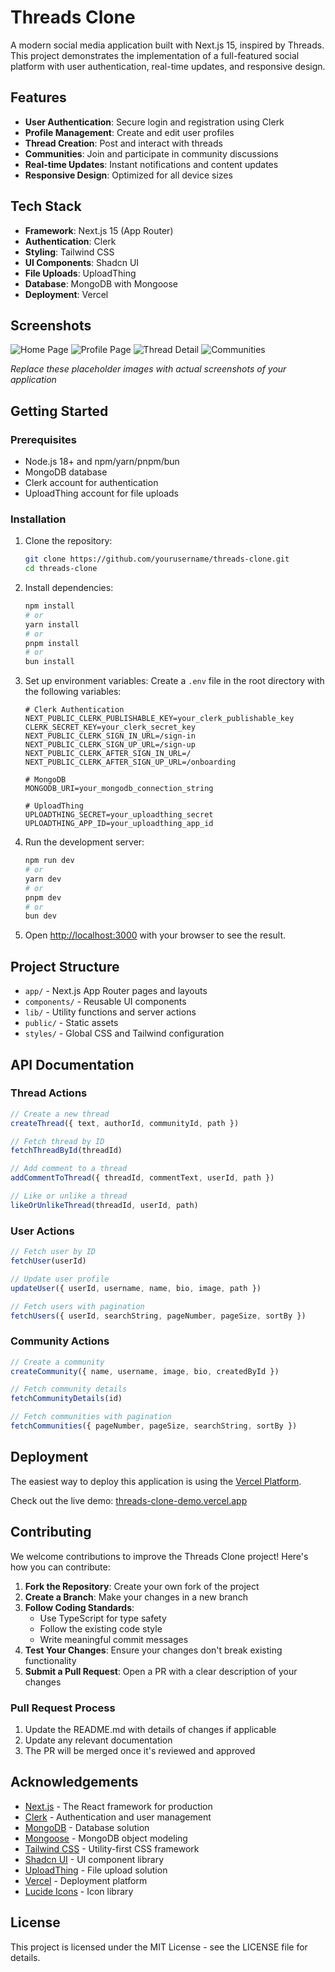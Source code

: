 # Threads Clone

A modern social media application built with Next.js 15, inspired by Threads. This project demonstrates the implementation of a full-featured social platform with user authentication, real-time updates, and responsive design.

## Features

- **User Authentication**: Secure login and registration using Clerk
- **Profile Management**: Create and edit user profiles
- **Thread Creation**: Post and interact with threads
- **Communities**: Join and participate in community discussions
- **Real-time Updates**: Instant notifications and content updates
- **Responsive Design**: Optimized for all device sizes

## Tech Stack

- **Framework**: Next.js 15 (App Router)
- **Authentication**: Clerk
- **Styling**: Tailwind CSS
- **UI Components**: Shadcn UI
- **File Uploads**: UploadThing
- **Database**: MongoDB with Mongoose
- **Deployment**: Vercel

## Screenshots

![Home Page](https://placehold.co/600x400?text=Home+Page)
![Profile Page](https://placehold.co/600x400?text=Profile+Page)
![Thread Detail](https://placehold.co/600x400?text=Thread+Detail)
![Communities](https://placehold.co/600x400?text=Communities)

*Replace these placeholder images with actual screenshots of your application*

## Getting Started

### Prerequisites

- Node.js 18+ and npm/yarn/pnpm/bun
- MongoDB database
- Clerk account for authentication
- UploadThing account for file uploads

### Installation

1. Clone the repository:
   ```bash
   git clone https://github.com/yourusername/threads-clone.git
   cd threads-clone
   ```

2. Install dependencies:
   ```bash
   npm install
   # or
   yarn install
   # or
   pnpm install
   # or
   bun install
   ```

3. Set up environment variables:
   Create a `.env` file in the root directory with the following variables:
   ```
   # Clerk Authentication
   NEXT_PUBLIC_CLERK_PUBLISHABLE_KEY=your_clerk_publishable_key
   CLERK_SECRET_KEY=your_clerk_secret_key
   NEXT_PUBLIC_CLERK_SIGN_IN_URL=/sign-in
   NEXT_PUBLIC_CLERK_SIGN_UP_URL=/sign-up
   NEXT_PUBLIC_CLERK_AFTER_SIGN_IN_URL=/
   NEXT_PUBLIC_CLERK_AFTER_SIGN_UP_URL=/onboarding
   
   # MongoDB
   MONGODB_URI=your_mongodb_connection_string
   
   # UploadThing
   UPLOADTHING_SECRET=your_uploadthing_secret
   UPLOADTHING_APP_ID=your_uploadthing_app_id
   ```

4. Run the development server:
   ```bash
   npm run dev
   # or
   yarn dev
   # or
   pnpm dev
   # or
   bun dev
   ```

5. Open [http://localhost:3000](http://localhost:3000) with your browser to see the result.

## Project Structure

- `app/` - Next.js App Router pages and layouts
- `components/` - Reusable UI components
- `lib/` - Utility functions and server actions
- `public/` - Static assets
- `styles/` - Global CSS and Tailwind configuration

## API Documentation

### Thread Actions

```typescript
// Create a new thread
createThread({ text, authorId, communityId, path })

// Fetch thread by ID
fetchThreadById(threadId)

// Add comment to a thread
addCommentToThread({ threadId, commentText, userId, path })

// Like or unlike a thread
likeOrUnlikeThread(threadId, userId, path)
```

### User Actions

```typescript
// Fetch user by ID
fetchUser(userId)

// Update user profile
updateUser({ userId, username, name, bio, image, path })

// Fetch users with pagination
fetchUsers({ userId, searchString, pageNumber, pageSize, sortBy })
```

### Community Actions

```typescript
// Create a community
createCommunity({ name, username, image, bio, createdById })

// Fetch community details
fetchCommunityDetails(id)

// Fetch communities with pagination
fetchCommunities({ pageNumber, pageSize, searchString, sortBy })
```

## Deployment

The easiest way to deploy this application is using the [Vercel Platform](https://vercel.com/new?utm_medium=default-template&filter=next.js&utm_source=create-next-app&utm_campaign=create-next-app-readme).

Check out the live demo: [threads-clone-demo.vercel.app](https://threads-clone-demo.vercel.app)

## Contributing

We welcome contributions to improve the Threads Clone project! Here's how you can contribute:

1. **Fork the Repository**: Create your own fork of the project
2. **Create a Branch**: Make your changes in a new branch
3. **Follow Coding Standards**:
   - Use TypeScript for type safety
   - Follow the existing code style
   - Write meaningful commit messages
4. **Test Your Changes**: Ensure your changes don't break existing functionality
5. **Submit a Pull Request**: Open a PR with a clear description of your changes

### Pull Request Process

1. Update the README.md with details of changes if applicable
2. Update any relevant documentation
3. The PR will be merged once it's reviewed and approved

## Acknowledgements

- [Next.js](https://nextjs.org/) - The React framework for production
- [Clerk](https://clerk.dev/) - Authentication and user management
- [MongoDB](https://www.mongodb.com/) - Database solution
- [Mongoose](https://mongoosejs.com/) - MongoDB object modeling
- [Tailwind CSS](https://tailwindcss.com/) - Utility-first CSS framework
- [Shadcn UI](https://ui.shadcn.com/) - UI component library
- [UploadThing](https://uploadthing.com/) - File upload solution
- [Vercel](https://vercel.com/) - Deployment platform
- [Lucide Icons](https://lucide.dev/) - Icon library

## License

This project is licensed under the MIT License - see the LICENSE file for details.

